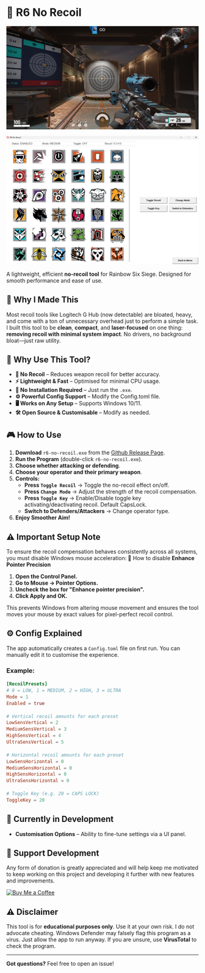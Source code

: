 # 🎯 R6 No Recoil

![Preview](website/public/image.png)

<div align="center">
    <a href="https://github.com/Harry-Hopkinson/R6-No-Recoil/releases/latest">
        <img src="https://raw.githubusercontent.com/Harry-Hopkinson/R6-No-Recoil/master/website/public/app.png" alt="App Preview" width="750px">
    </a>
</div>

A lightweight, efficient **no-recoil tool** for Rainbow Six Siege. Designed for smooth performance and ease of use.

## 🧠 Why I Made This

Most recoil tools like Logitech G Hub (now detectable) are bloated, heavy, and come with a ton of unnecessary overhead just to perform a simple task. I built this tool to be **clean**, **compact**, and **laser-focused** on one thing: **removing recoil with minimal system impact**. No drivers, no background bloat—just raw utility.

## 🚀 Why Use This Tool?

- **📌 No Recoil** – Reduces weapon recoil for better accuracy.
- **⚡ Lightweight & Fast** – Optimised for minimal CPU usage.
- **🔧 No Installation Required** – Just run the `.exe`.
- **⚙️ Powerful Config Support** – Modify the Config.toml file.
- **🖥️ Works on Any Setup** – Supports Windows 10/11.
- **🛠️ Open Source & Customisable** – Modify as needed.

## 🎮 How to Use

1. **Download** `r6-no-recoil.exe` from the [Github Release Page](https://github.com/Harry-Hopkinson/R6-No-Recoil/releases/latest).
2. **Run the Program** (double-click `r6-no-recoil.exe`).
3. **Choose whether attacking or defending**.
4. **Choose your operator and their primary weapon**.
5. **Controls:**
   - **Press `Toggle Recoil`** → Toggle the no-recoil effect on/off.
   - **Press `Change Mode`** → Adjust the strength of the recoil compensation.
   - **Press `Toggle Key`** -> Enable/Disable toggle key activating/deactivating recoil. Default CapsLock.
   - **Switch to Defenders/Attackers** -> Change operator type.
6. **Enjoy Smoother Aim!**

## ⚠️ Important Setup Note

To ensure the recoil compensation behaves consistently across all systems, you must disable Windows mouse acceleration:
🔧 How to disable **Enhance Pointer Precision**

1. **Open the Control Panel.**
2. **Go to Mouse → Pointer Options.**
3. **Uncheck the box for "Enhance pointer precision".**
4. **Click Apply and OK.**

This prevents Windows from altering mouse movement and ensures the tool moves your mouse by exact values for pixel-perfect recoil control.

## ⚙️ Config Explained

The app automatically creates a `Config.toml` file on first run. You can manually edit it to customise the experience.

### Example:

```toml
[RecoilPresets]
# 0 = LOW, 1 = MEDIUM, 2 = HIGH, 3 = ULTRA
Mode = 1
Enabled = true

# Vertical recoil amounts for each preset
LowSensVertical = 2
MediumSensVertical = 3
HighSensVertical = 4
UltraSensVertical = 5

# Horizontal recoil amounts for each preset
LowSensHorizontal = 0
MediumSensHorizontal = 0
HighSensHorizontal = 0
UltraSensHorizontal = 0

# Toggle Key (e.g. 20 = CAPS LOCK)
ToggleKey = 20
```

## 🚧 Currently in Development

- **Customisation Options** – Ability to fine-tune settings via a UI panel.

## 💸 Support Development

Any form of donation is greatly appreciated and will help keep me motivated to keep working on this project and developing it further with new features and improvements.

[![Buy Me a Coffee](https://img.shields.io/badge/buymeacoffee-donate-yellow)](https://www.buymeacoffee.com/HarryHopkinson)

## ⚠️ Disclaimer

This tool is for **educational purposes only**. Use it at your own risk. I do not advocate cheating.
Windows Defender may falsely flag this program as a virus. Just allow the app to run anyway. If you are unsure, use **VirusTotal** to check the program.

---

**Got questions?** Feel free to open an issue!
